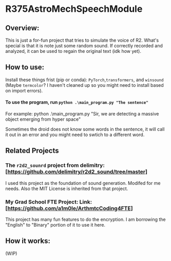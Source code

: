 # R375AstroMechSpeechModule

## Overview:
This is just a for-fun project that tries to simulate the voice of R2.
What's special is that it is note just some random sound. If correctly recorded and analyzed, it can be used to regain the original text (idk how yet).


## How to use:
Install these things frist (pip or conda):  `PyTorch`,`transformers`, and `winsound` (Maybe `termcolor`? I haven't cleaned up so you might need to install based on import errors).

#### To use the program, run `python .\main_program.py "The sentence"`

For example: python .\main_program.py "Sir, we are detecting a massive object emerging from hyper space"

Sometimes the droid does not know some words in the sentence, it will call it out in an error and you might need to swtich to a different word.

## Related Projects
### The `r2d2_sounrd` project from delimitry: [https://github.com/delimitry/r2d2_sound/tree/master]

I used this project as the foundation of sound generation. Modifed for me needs. Also the MIT License is inherited from that project.


### My Grad School FTE Project: Link: [https://github.com/a1m0le/ArthmtcCoding4FTE]

This project has many fun features to do the encryption. I am borrowing the "English" to "Binary" portion of it to use it here.

## How it works:
(WIP)
